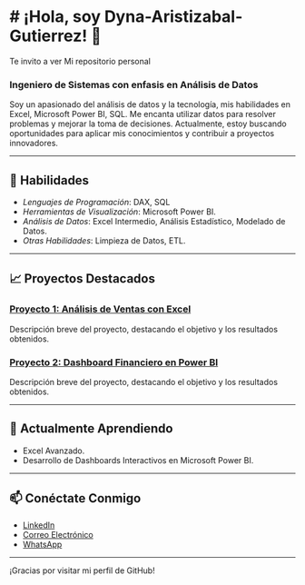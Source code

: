 # # ¡Hola, soy Dyna-Aristizabal-Gutierrez! 👋
Te invito a ver Mi repositorio personal

### Ingeniero de Sistemas con enfasis en Análisis de Datos

Soy un apasionado del análisis de datos y la tecnología, mis habilidades en Excel, Microsoft Power BI, SQL. 
Me encanta utilizar datos para resolver problemas y mejorar la toma de decisiones.
Actualmente, estoy buscando oportunidades para aplicar mis conocimientos y contribuir a proyectos innovadores.

---
## 🚀 Habilidades

- *Lenguajes de Programación*: DAX, SQL
- *Herramientas de Visualización*: Microsoft Power BI.
- *Análisis de Datos*: Excel Intermedio, Análisis Estadístico, Modelado de Datos.
- *Otras Habilidades*: Limpieza de Datos, ETL.
---

## 📈 Proyectos Destacados

### [Proyecto 1: Análisis de Ventas con Excel](https://github.com/tuusuario/proyecto-ventas-excel)
Descripción breve del proyecto, destacando el objetivo y los resultados obtenidos.

### [Proyecto 2: Dashboard Financiero en Power BI](https://github.com/tuusuario/proyecto-dashboard-powerbi)
Descripción breve del proyecto, destacando el objetivo y los resultados obtenidos.

---

## 🌱 Actualmente Aprendiendo

- Excel Avanzado.
- Desarrollo de Dashboards Interactivos en Microsoft Power BI.

---

## 📫 Conéctate Conmigo

- [LinkedIn]([https://www.linkedin.com/in/dyna-aristizabal/])
- [Correo Electrónico](ing.sistemas.dynaaristizabal@gmail.com)
- [WhatsApp](https://wa.me/+573226956225)
  

---

¡Gracias por visitar mi perfil de GitHub!
